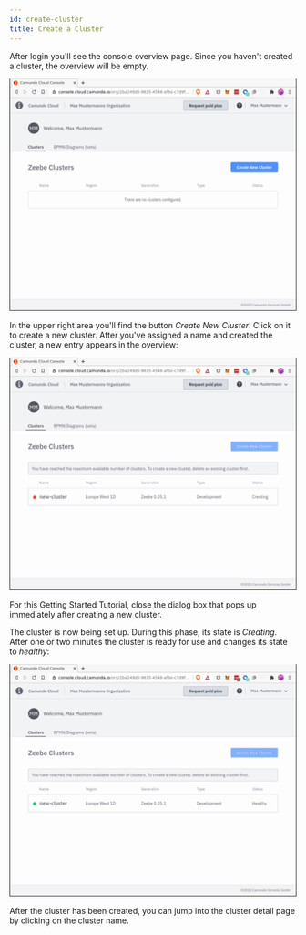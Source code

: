 ```yaml
---
id: create-cluster
title: Create a Cluster
---
```


After login you'll see the console overview page. Since you haven't created a cluster, the overview will be empty.

![cluster-creating](./img/cluster-overview-empty.png)

In the upper right area you'll find the button _Create New Cluster_. Click on it to create a new cluster. After you've assigned a name and created the cluster, a new entry appears in the overview:

![cluster-creating](./img/cluster-overview-new-cluster-creating.png)

For this Getting Started Tutorial, close the dialog box that pops up immediately after creating a new cluster.

The cluster is now being set up. During this phase, its state is _Creating_. After one or two minutes the cluster is ready for use and changes its state to _healthy_:

![cluster-healthy](./img/cluster-overview-new-cluster-healthy.png)

After the cluster has been created, you can jump into the cluster detail page by clicking on the cluster name.
